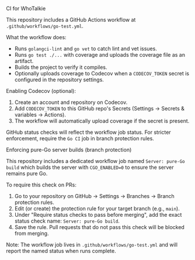 CI for WhoTalkie

This repository includes a GitHub Actions workflow at `.github/workflows/go-test.yml`.

What the workflow does:
- Runs `golangci-lint` and `go vet` to catch lint and vet issues.
- Runs `go test ./...` with coverage and uploads the coverage file as an artifact.
- Builds the project to verify it compiles.
- Optionally uploads coverage to Codecov when a `CODECOV_TOKEN` secret is configured in the repository settings.

Enabling Codecov (optional):
1. Create an account and repository on Codecov.
2. Add `CODECOV_TOKEN` to this GitHub repo's Secrets (Settings → Secrets & variables → Actions).
3. The workflow will automatically upload coverage if the secret is present.

GitHub status checks will reflect the workflow job status. For stricter enforcement, require the `Go CI` job in branch protection rules.

Enforcing pure-Go server builds (branch protection)

This repository includes a dedicated workflow job named `Server: pure-Go build` which builds the server with `CGO_ENABLED=0` to ensure the server remains pure Go.

To require this check on PRs:

1. Go to your repository on GitHub → Settings → Branches → Branch protection rules.
2. Edit (or create) the protection rule for your target branch (e.g., `main`).
3. Under "Require status checks to pass before merging", add the exact status check name: `Server: pure-Go build`.
4. Save the rule. Pull requests that do not pass this check will be blocked from merging.

Note: The workflow job lives in `.github/workflows/go-test.yml` and will report the named status when runs complete.

